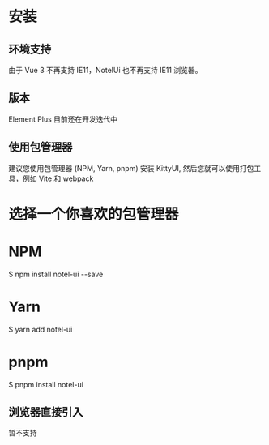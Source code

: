 # 安装

## 环境支持

由于 Vue 3 不再支持 IE11，NotelUi 也不再支持 IE11 浏览器。

## 版本

Element Plus 目前还在开发迭代中

## 使用包管理器

建议您使用包管理器 (NPM, Yarn, pnpm) 安装 KittyUI, 然后您就可以使用打包工具，例如 Vite 和 webpack

# 选择一个你喜欢的包管理器

# NPM
$ npm install notel-ui --save

# Yarn
$ yarn add notel-ui

# pnpm
$ pnpm install notel-ui

## 浏览器直接引入

暂不支持

